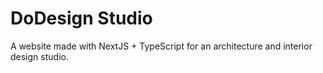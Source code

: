 # DoDesign Studio

A website made with NextJS + TypeScript for an architecture and interior design studio.